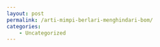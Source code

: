 ```yaml
---
layout: post
permalink: /arti-mimpi-berlari-menghindari-bom/
categories:
    - Uncategorized
---
```


